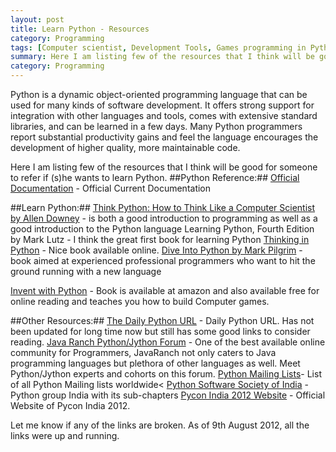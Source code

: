 ```yaml
---
layout: post
title: Learn Python - Resources
category: Programming
tags: [Computer scientist, Development Tools, Games programming in Python, How to Think like a Computer Scientist, Javaranch, Jython, Language, Learn Python, Learning, Mark Lutz, Mark Pilgrim, Palak Mathur, PalakMathur, Programming, python]
summary: Here I am listing few of the resources that I think will be good for someone to refer if (s)he wants to learn Python.
category: Programming
---
```


Python is a dynamic object-oriented programming language that can be used for many kinds of software development. It offers strong support for integration with other languages and tools, comes with extensive standard libraries, and can be learned in a few days. Many Python programmers report substantial productivity gains and feel the language encourages the development of higher quality, more maintainable code.

Here I am listing few of the resources that I think will be good for someone to refer if (s)he wants to learn Python.
##Python Reference:##
[Official Documentation](http://www.python.org/doc/current/) - Official Current Documentation

##Learn Python:##
[Think Python: How to Think Like a Computer Scientist by Allen Downey](http://www.greenteapress.com/thinkpython/) - is both a good introduction to programming as well as a good introduction to the Python language 
Learning Python, Fourth Edition by Mark Lutz - I think the great first book for learning Python
[Thinking in Python](http://www.mindview.net/Books/TIPython) - Nice book available online.
[Dive Into Python by Mark Pilgrim](http://www.diveintopython.net/) - book aimed at experienced professional programmers who want to hit the ground running with a new language 

[Invent with Python](http://inventwithpython.com/) - Book is available at amazon and also available free for online reading and teaches you how to build Computer games.

##Other Resources:##
[The Daily Python URL](http://www.pythonware.com/daily/) - Daily Python URL. Has not been updated for long time now but still has some good links to consider reading.
[Java Ranch Python/Jython Forum](http://www.coderanch.com/forums/f-112/Jython-Python") - One of the best available online community for Programmers, JavaRanch not only caters to Java programming languages but plethora of other languages as well. Meet Python/Jython experts and cohorts on this forum.
[Python Mailing Lists](http://mail.python.org/mailman/listinfo)- List of all Python Mailing lists worldwide<
[Python Software Society of India](http://python.org.in/) - Python group India with its sub-chapters
[Pycon India 2012 Website](http://in.pycon.org/2012/) - Official Website of Pycon India 2012.

Let me know if any of the links are broken. As of 9th August 2012, all the links were up and running.
